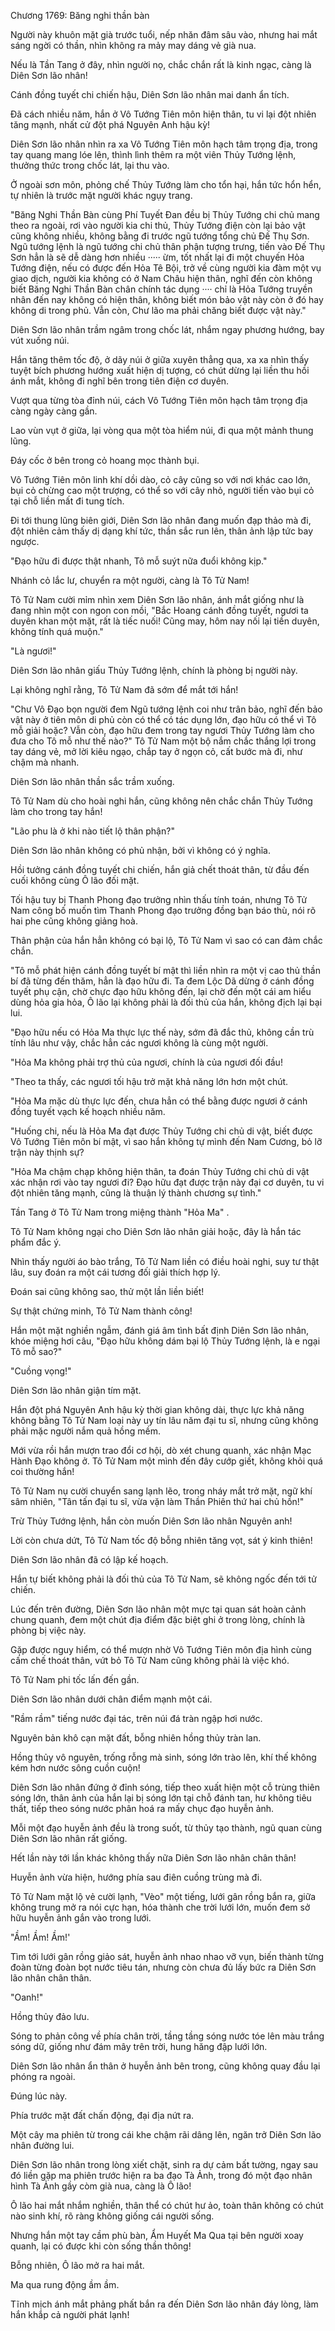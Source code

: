 




Chương 1769: Băng nghi thần bàn


Người này khuôn mặt già trước tuổi, nếp nhăn đâm sâu vào, nhưng hai mắt sáng ngời có thần, nhìn không ra mảy may dáng vẻ già nua.

Nếu là Tần Tang ở đây, nhìn người nọ, chắc chắn rất là kinh ngạc, càng là Diên Sơn lão nhân!

Cánh đồng tuyết chi chiến hậu, Diên Sơn lão nhân mai danh ẩn tích.

Đã cách nhiều năm, hắn ở Vô Tướng Tiên môn hiện thân, tu vi lại đột nhiên tăng mạnh, nhất cử đột phá Nguyên Anh hậu kỳ!

Diên Sơn lão nhân nhìn ra xa Vô Tướng Tiên môn hạch tâm trọng địa, trong tay quang mang lóe lên, thình lình thêm ra một viên Thủy Tướng lệnh, thưởng thức trong chốc lát, lại thu vào.

Ở ngoài sơn môn, phỏng chế Thủy Tướng làm cho tổn hại, hắn tức hổn hển, tự nhiên là trước mặt người khác ngụy trang.

"Băng Nghi Thần Bàn cùng Phí Tuyết Đan đều bị Thủy Tướng chi chủ mang theo ra ngoài, rơi vào người kia chi thủ, Thủy Tướng điện còn lại bảo vật cũng không nhiều, không bằng đi trước ngũ tướng tổng chủ Đế Thụ Sơn. Ngũ tướng lệnh là ngũ tướng chi chủ thân phận tượng trưng, tiến vào Đế Thụ Sơn hẳn là sẽ dễ dàng hơn nhiều ····· ừm, tốt nhất lại đi một chuyến Hỏa Tướng điện, nếu có được đến Hỏa Tê Bội, trở về cùng người kia đàm một vụ giao dịch, người kia không có ở Nam Châu hiện thân, nghĩ đến còn không biết Băng Nghi Thần Bàn chân chính tác dụng ···· chỉ là Hỏa Tướng truyền nhân đến nay không có hiện thân, không biết món bảo vật này còn ở đó hay không di trong phủ. Vẫn còn, Chư lão ma phải chăng biết được vật này."

Diên Sơn lão nhân trầm ngâm trong chốc lát, nhắm ngay phương hướng, bay vút xuống núi.

Hắn tăng thêm tốc độ, ở dãy núi ở giữa xuyên thẳng qua, xa xa nhìn thấy tuyệt bích phương hướng xuất hiện dị tượng, có chút dừng lại liền thu hồi ánh mắt, không đi nghĩ bên trong tiên điện cơ duyên.

Vượt qua từng tòa đỉnh núi, cách Vô Tướng Tiên môn hạch tâm trọng địa càng ngày càng gần.

Lao vùn vụt ở giữa, lại vòng qua một tòa hiểm núi, đi qua một mảnh thung lũng.

Đáy cốc ở bên trong cỏ hoang mọc thành bụi.

Vô Tướng Tiên môn linh khí dồi dào, cỏ cây cũng so với nơi khác cao lớn, bụi cỏ chừng cao một trượng, có thể so với cây nhỏ, người tiến vào bụi cỏ tại chỗ liền mất đi tung tích.

Đi tới thung lũng biên giới, Diên Sơn lão nhân đang muốn đạp thảo mà đi, đột nhiên cảm thấy dị dạng khí tức, thần sắc run lên, thân ảnh lập tức bay ngược.

"Đạo hữu đi được thật nhanh, Tô mỗ suýt nữa đuổi không kịp."

Nhánh cỏ lắc lư, chuyển ra một người, càng là Tô Tử Nam!

Tô Tử Nam cười mỉm nhìn xem Diên Sơn lão nhân, ánh mắt giống như là đang nhìn một con ngon con mồi, "Bắc Hoang cánh đồng tuyết, ngươi ta duyên khan một mặt, rất là tiếc nuối! Cũng may, hôm nay nối lại tiền duyên, không tính quá muộn."

"Là ngươi!"

Diên Sơn lão nhân giấu Thủy Tướng lệnh, chính là phòng bị người này.

Lại không nghĩ rằng, Tô Tử Nam đã sớm để mắt tới hắn!

"Chư Vô Đạo bọn người đem Ngũ tướng lệnh coi như trân bảo, nghĩ đến bảo vật này ở tiên môn di phủ còn có thể có tác dụng lớn, đạo hữu có thể vì Tô mỗ giải hoặc? Vẫn còn, đạo hữu đem trong tay ngươi Thủy Tướng làm cho đưa cho Tô mỗ như thế nào?" Tô Tử Nam một bộ nắm chắc thắng lợi trong tay dáng vẻ, mở lời kiêu ngạo, chắp tay ở ngọn cỏ, cất bước mà đi, như chậm mà nhanh.

Diên Sơn lão nhân thần sắc trầm xuống.

Tô Tử Nam dù cho hoài nghi hắn, cũng không nên chắc chắn Thủy Tướng làm cho trong tay hắn!

"Lão phu là ở khi nào tiết lộ thân phận?"

Diên Sơn lão nhân không có phủ nhận, bởi vì không có ý nghĩa.

Hồi tưởng cánh đồng tuyết chi chiến, hắn giả chết thoát thân, từ đầu đến cuối không cùng Ô lão đối mặt.

Tối hậu tuy bị Thanh Phong đạo trưởng nhìn thấu tính toán, nhưng Tô Tử Nam công bố muốn tìm Thanh Phong đạo trưởng đồng bạn báo thù, nói rõ hai phe cũng không giảng hoà.

Thân phận của hắn hẳn không có bại lộ, Tô Tử Nam vì sao có can đảm chắc chắn.

"Tô mỗ phát hiện cánh đồng tuyết bí mật thì liền nhìn ra một vị cao thủ thần bí đã từng đến thăm, hẳn là đạo hữu đi. Ta đem Lộc Dã dừng ở cánh đồng tuyết phụ cận, chờ chực đạo hữu không đến, lại chờ đến một cái am hiểu dùng hỏa gia hỏa, Ô lão lại không phải là đối thủ của hắn, không địch lại bại lui.

"Đạo hữu nếu có Hỏa Ma thực lực thế này, sớm đã đắc thủ, không cần trù tính lâu như vậy, chắc hẳn các ngươi không là cùng một người.

"Hỏa Ma không phải trợ thủ của ngươi, chính là của ngươi đối đầu!

"Theo ta thấy, các ngươi tối hậu trở mặt khả năng lớn hơn một chút.

"Hỏa Ma mặc dù thực lực đến, chưa hẳn có thể bằng được ngươi ở cánh đồng tuyết vạch kế hoạch nhiều năm.

"Huống chi, nếu là Hỏa Ma đạt được Thủy Tướng chi chủ di vật, biết được Vô Tướng Tiên môn bí mật, vì sao hắn không tự mình đến Nam Cương, bỏ lỡ trận này thịnh sự?

"Hỏa Ma chậm chạp không hiện thân, ta đoán Thủy Tướng chi chủ di vật xác nhận rơi vào tay ngươi đi? Đạo hữu đạt được trận này đại cơ duyên, tu vi đột nhiên tăng mạnh, cũng là thuận lý thành chương sự tình."

Tần Tang ở Tô Tử Nam trong miệng thành "Hỏa Ma" .

Tô Tử Nam không ngại cho Diên Sơn lão nhân giải hoặc, đây là hắn tác phẩm đắc ý.

Nhìn thấy người áo bào trắng, Tô Tử Nam liền có điều hoài nghi, suy tư thật lâu, suy đoán ra một cái tương đối giải thích hợp lý.

Đoán sai cũng không sao, thử một lần liền biết!

Sự thật chứng minh, Tô Tử Nam thành công!

Hắn một mặt nghiền ngẫm, đánh giá âm tình bất định Diên Sơn lão nhân, khóe miệng hơi câu, "Đạo hữu không dám bại lộ Thủy Tướng lệnh, là e ngại Tô mỗ sao?"

"Cuồng vọng!"

Diên Sơn lão nhân giận tím mặt.

Hắn đột phá Nguyên Anh hậu kỳ thời gian không dài, thực lực khả năng không bằng Tô Tử Nam loại này uy tín lâu năm đại tu sĩ, nhưng cũng không phải mặc người nắm quả hồng mềm.

Mới vừa rồi hắn mượn trao đổi cơ hội, dò xét chung quanh, xác nhận Mạc Hành Đạo không ở. Tô Tử Nam một mình đến đây cướp giết, không khỏi quá coi thường hắn!

Tô Tử Nam nụ cười chuyển sang lạnh lẽo, trong nháy mắt trở mặt, ngữ khí sâm nhiên, "Tân tấn đại tu sĩ, vừa vặn làm Thần Phiên thứ hai chủ hồn!"

Trừ Thủy Tướng lệnh, hắn còn muốn Diên Sơn lão nhân Nguyên anh!

Lời còn chưa dứt, Tô Tử Nam tốc độ bỗng nhiên tăng vọt, sát ý kinh thiên!

Diên Sơn lão nhân đã có lập kế hoạch.

Hắn tự biết không phải là đối thủ của Tô Tử Nam, sẽ không ngốc đến tới tử chiến.

Lúc đến trên đường, Diên Sơn lão nhân một mực tại quan sát hoàn cảnh chung quanh, đem một chút địa điểm đặc biệt ghi ở trong lòng, chính là phòng bị việc này.

Gặp được nguy hiểm, có thể mượn nhờ Vô Tướng Tiên môn địa hình cùng cấm chế thoát thân, vứt bỏ Tô Tử Nam cũng không phải là việc khó.

Tô Tử Nam phi tốc lấn đến gần.

Diên Sơn lão nhân dưới chân điểm mạnh một cái.

"Rầm rầm" tiếng nước đại tác, trên núi đá tràn ngập hơi nước.

Nguyên bản khô cạn mặt đất, bỗng nhiên hồng thủy tràn lan.

Hồng thủy vô nguyên, trống rỗng mà sinh, sóng lớn trào lên, khí thế không kém hơn nước sông cuồn cuộn!

Diên Sơn lão nhân đứng ở đỉnh sóng, tiếp theo xuất hiện một cỗ trùng thiên sóng lớn, thân ảnh của hắn lại bị sóng lớn tại chỗ đánh tan, hư không tiêu thất, tiếp theo sóng nước phân hoá ra mấy chục đạo huyễn ảnh.

Mỗi một đạo huyễn ảnh đều là trong suốt, từ thủy tạo thành, ngũ quan cùng Diên Sơn lão nhân rất giống.

Hết lần này tới lần khác không thấy nữa Diên Sơn lão nhân chân thân!

Huyễn ảnh vừa hiện, hướng phía sau điên cuồng trùng mà đi.

Tô Tử Nam mặt lộ vẻ cười lạnh, "Vèo" một tiếng, lưới gân rồng bắn ra, giữa không trung mở ra nói cực hạn, hóa thành che trời lưới lớn, muốn đem sở hữu huyễn ảnh gắn vào trong lưới.

"Ầm! Ầm! Ầm!'

Tìm tới lưới gân rồng giảo sát, huyễn ảnh nhao nhao vỡ vụn, biến thành từng đoàn từng đoàn bọt nước tiêu tán, nhưng còn chưa đủ lấy bức ra Diên Sơn lão nhân chân thân.

"Oanh!"

Hồng thủy đảo lưu.

Sóng to phản công về phía chân trời, tầng tầng sóng nước tóe lên màu trắng sóng dữ, giống như đám mây trên trời, hung hăng đập lưới lớn.

Diên Sơn lão nhân ẩn thân ở huyễn ảnh bên trong, cũng không quay đầu lại phóng ra ngoài.

Đúng lúc này.

Phía trước mặt đất chấn động, đại địa nứt ra.

Một cây ma phiên từ trong cái khe chậm rãi dâng lên, ngăn trở Diên Sơn lão nhân đường lui.

Diên Sơn lão nhân trong lòng xiết chặt, sinh ra dự cảm bất tường, ngay sau đó liền gặp ma phiên trước hiện ra ba đạo Tà Ảnh, trong đó một đạo nhân hình Tà Ảnh gầy còm già nua, càng là Ô lão!

Ô lão hai mắt nhắm nghiền, thân thể có chút hư ảo, toàn thân không có chút nào sinh khí, rõ ràng không giống cái người sống.

Nhưng hắn một tay cầm phù bàn, Ẩm Huyết Ma Qua tại bên người xoay quanh, lại có được khi còn sống thần thông!

Bỗng nhiên, Ô lão mở ra hai mắt.

Ma qua rung động ầm ầm.

Tĩnh mịch ánh mắt phảng phất bắn ra đến Diên Sơn lão nhân đáy lòng, làm hắn khắp cả người phát lạnh!




